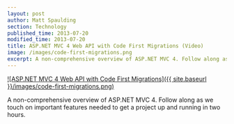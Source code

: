 ```yaml
---
layout: post
author: Matt Spaulding
section: Technology
published_time: 2013-07-20
modified_time: 2013-07-20
title: ASP.NET MVC 4 Web API with Code First Migrations (Video)
image: /images/code-first-migrations.png
excerpt: A non-comprehensive overview of ASP.NET MVC 4. Follow along as we touch on important features needed to get a project up and running in two hours.
---
```


[![ASP.NET MVC 4 Web API with Code First Migrations]({{ site.baseurl }}/images/code-first-migrations.png)](https://youtu.be/K7zBDHYmBA4 "ASP.NET MVC 4 Web API with Code First Migrations")

A non-comprehensive overview of ASP.NET MVC 4. Follow along as we touch on important features needed to get a project up and running in two hours.
